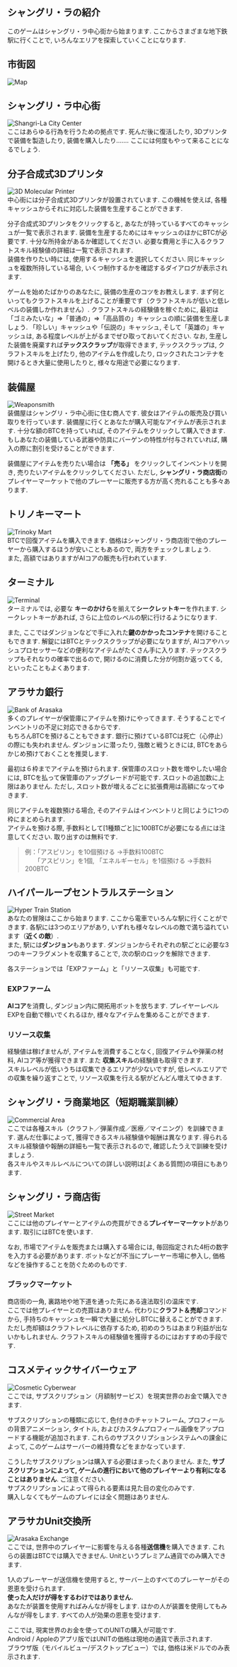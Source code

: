 ## シャングリ・ラの紹介
このゲームはシャングリ・ラ中心街から始まります. ここからさまざまな地下鉄駅に行くことで, いろんなエリアを探索していくことになります.

## 市街図

![Map](/resources/mobile-tutorial/Map.png)

## シャングリ・ラ中心街 
![Shangri-La City Center](/resources/mobile-tutorial/Shangri-LaCityCenter.png)  
ここはあらゆる行為を行うための拠点です. 死んだ後に復活したり, 3Dプリンタで装備を製造したり, 装備を購入したり……. ここには何度もやって来ることになるでしょう.

##  分子合成式3Dプリンタ 
![3D Molecular Printer](/resources/mobile-tutorial/Molecular3DPrinter.png)  
中心街には分子合成式3Dプリンタが設置されています. この機械を使えば, 各種キャッシュからそれに対応した装備を生産することができます.

分子合成式3Dプリンタをクリックすると, あなたが持っているすべてのキャッシュが一覧で表示されます. 
装備を生産するためにはキャッシュのほかにBTCが必要です. 十分な所持金があるか確認してください. 必要な費用と手に入るクラフトスキル経験値の詳細は一覧で表示されます.  
装備を作りたい時には, 使用するキャッシュを選択してください. 同じキャッシュを複数所持している場合, いくつ制作するかを確認するダイアログが表示されます.

ゲームを始めたばかりのあなたに, 装備の生産のコツをお教えします. まず何といってもクラフトスキルを上げることが重要です（クラフトスキルが低いと低レベルの装備しか作れません）. クラフトスキルの経験値を稼ぐために, 最初は「ゴミみたいな」⇒「普通の」⇒「高品質の」キャッシュの順に装備を生産しましょう. 「珍しい」キャッシュや「伝説の」キャッシュ, そして「英雄の」キャッシュは, ある程度レベルが上がるまでぜひ取っておいてください. なお, 生産した装備を廃棄すれば**テックスクラップ**が取得できます, テックスクラップは, クラフトスキルを上げたり, 他のアイテムを作成したり, ロックされたコンテナを開けるとき大量に使用したりと, 様々な用途で必要になります.

## 装備屋  
![Weaponsmith](/resources/mobile-tutorial/WeaponSmith.png)  
装備屋はシャングリ・ラ中心街に住む商人です. 彼女はアイテムの販売及び買い取りを行っています. 装備屋に行くとあなたが購入可能なアイテムが表示されます. 十分な額のBTCを持っていれば, そのアイテムをクリックして購入できます.  
もしあなたの装備している武器や防具にバーゲンの特性が付与されていれば, 購入の際に割引を受けることができます.

装備屋にアイテムを売りたい場合は **「売る」** をクリックしてインベントリを開き, 売りたいアイテムをクリックしてください. ただし, **シャングリ・ラ商店街**のプレイヤーマーケットで他のプレーヤーに販売する方が高く売れることも多々あります. 


## トリノキーマート 
![Trinoky Mart](/resources/mobile-tutorial/TrinokyMart.png)  
BTCで回復アイテムを購入できます. 価格はシャングリ・ラ商店街で他のプレーヤーから購入するほうが安いこともあるので, 両方をチェックしましょう.  
また, 高額ではありますがAIコアの販売も行われています.

## ターミナル
![Terminal](/resources/mobile-tutorial/Terminal.png)  
ターミナルでは, 必要な **キーのかけら**を揃えて**シークレットキー**を作れます. シークレットキーがあれば, さらに上位のレベルの駅に行けるようになります.

また, ここではダンジョンなどで手に入れた**鍵のかかったコンテナ**を開けることもできます. 解錠にはBTCとテックスクラップが必要になりますが, AIコアやハッシュプロセッサーなどの便利なアイテムがたくさん手に入ります. テックスクラップもそれなりの確率で出るので, 開けるのに消費した分が何割か返ってくる, といったこともよくあります.

## アラサカ銀行
![Bank of Arasaka](/resources/mobile-tutorial/BankOfArasaka.png)  
多くのプレイヤーが保管庫にアイテムを預けにやってきます. そうすることでインベントリの不足に対応できるからです.  
もちろんBTCを預けることもできます. 銀行に預けているBTCは死亡（心停止）の際にも失われません. ダンジョンに潜ったり, 強敵と戦うときには, BTCをあらかじめ預けておくことを推奨します.

最初は６枠までアイテムを預けられます. 保管庫のスロット数を増やしたい場合には, BTCを払って保管庫のアップグレードが可能です. スロットの追加数に上限はありません. ただし, スロット数が増えるごとに拡張費用は高額になってゆきます.

同じアイテムを複数預ける場合, そのアイテムはインベントリと同じように1つの枠にまとめられます.  
アイテムを預ける際, 手数料として[1種類ごと]に100BTCが必要になる点には注意してください.  取り出すのは無料です.
> 例：「アスピリン」を10個預ける →手数料100BTC  
> 　　「アスピリン」を1個, 「エネルギーセル」を1個預ける →手数料200BTC

## ハイパーループセントラルステーション 
![Hyper Train Station](/resources/mobile-tutorial/HyperTrainCentralStation.png)  
あなたの冒険はここから始まります. ここから電車でいろんな駅に行くことができます. 各駅には3つのエリアがあり, いずれも様々なレベルの敵で満ち溢れています（**近くの敵**）.  
また, 駅には**ダンジョン**もあります. ダンジョンからそれぞれの駅ごとに必要な3つのキーフラグメントを収集することで, 次の駅のロックを解除できます.   

各ステーションでは「EXPファーム」と「リソース収集」も可能です.  

### EXPファーム
**AIコア**を消費し, ダンジョン内に開拓用ボットを放ちます. プレイヤーレベルEXPを自動で稼いでくれるほか, 様々なアイテムを集めることができます.  

### リソース収集
経験値は稼げませんが, アイテムを消費することなく, 回復アイテムや弾薬の材料, AIコア等が獲得できます. また **収集スキル**の経験値も取得できます.  
スキルレベルが低いうちは収集できるエリアが少ないですが, 低レベルエリアでの収集を繰り返すことで, リソース収集を行える駅がどんどん増えてゆきます. 

##  シャングリ・ラ商業地区（短期職業訓練）
![Commercial Area](/resources/mobile-tutorial/Shangri-LaCommercialArea.png)  
ここでは各種スキル（クラフト／弾薬作成／医療／マイニング）を訓練できます. 選んだ仕事によって, 獲得できるスキル経験値や報酬は異なります. 得られるスキル経験値や報酬の詳細も一覧で表示されるので, 確認したうえで訓練を受けましょう.  
各スキルやスキルレベルについての詳しい説明は[よくある質問]の項目にもあります.

##  シャングリ・ラ商店街
![Street Market](/resources/mobile-tutorial/Shangri-LaMarketStreet.png)  
ここには他のプレイヤーとアイテムの売買ができる**プレイヤーマーケット**があります. 取引にはBTCを使います.

なお, 市場でアイテムを販売または購入する場合には, 毎回指定された4桁の数字を入力する必要があります. ボットなどが不当にプレーヤー市場に参入し, 価格などを操作することを防ぐためのものです.

### ブラックマーケット
商店街の一角, 裏路地や地下道を通った先にある違法取引の温床です.  
ここでは他プレイヤーとの売買はありません. 代わりに**クラフト＆売却**コマンドから, 手持ちのキャッシュを一瞬で大量に処分しBTCに替えることができます.  
ただし売却額はクラフトレベルに依存するため, 初めのうちはあまり利益が出ないかもしれません. クラフトスキルの経験値を獲得するのにはおすすめの手段です.

## コスメティックサイバーウェア 
![Cosmetic Cyberwear](/resources/mobile-tutorial/CosmeticCyberwear.png)  
ここでは, サブスクリプション（月額制サービス）を現実世界のお金で購入できます.

サブスクリプションの種類に応じて, 色付きのチャットフレーム, プロフィールの背景アニメーション, タイトル, およびカスタムプロフィール画像をアップロードする機能が追加されます. これらのサブスクリプションシステムへの課金によって, このゲームはサーバーの維持費などをまかなっています.

こうしたサブスクリプションは購入する必要はまったくありません. また, **サブスクリプションによって, ゲームの進行において他のプレイヤーより有利になることはありません**. ご注意ください.  
サブスクリプションによって得られる要素は見た目の変化のみです.  
購入しなくてもゲームのプレイには全く問題はありません.

## アラサカUnit交換所
![Arasaka Exchange](/resources/mobile-tutorial/ArasakaUnitExchange.png)  
ここでは, 世界中のプレイヤーに影響を与える各種**送信機**を購入できます. これらの装置はBTCでは購入できません. Unitというプレミアム通貨でのみ購入できます.

1人のプレーヤーが送信機を使用すると, サーバー上のすべてのプレーヤーがその恩恵を受けられます.  
**使った人だけが得をするわけではありません.**  
あなたが装置を使用すればみんなが得をします. ほかの人が装置を使用してもみんなが得をします. すべての人が効果の恩恵を受けます.

ここでは, 現実世界のお金を使ってのUNITの購入が可能です.  
Android / Appleのアプリ版ではUNITの価格は現地の通貨で表示されます.  
ブラウザ版（モバイルビュー/デスクトップビュー）では, 価格は米ドルでのみ表示されます.
